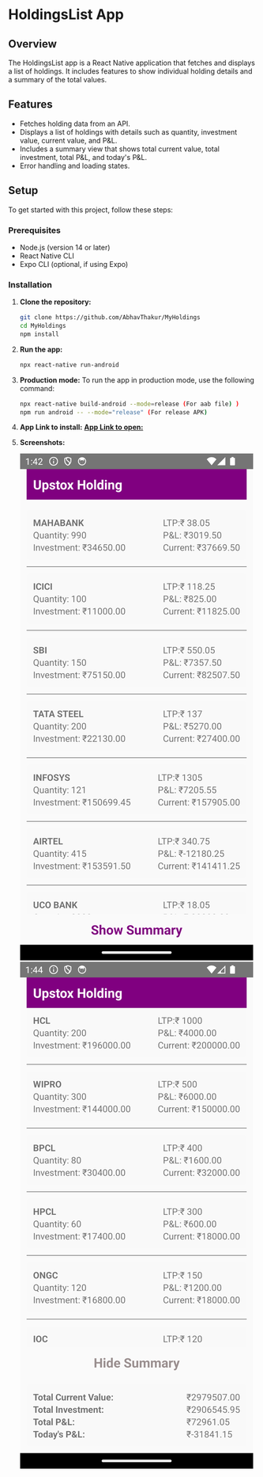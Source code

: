 # HoldingsList App

## Overview

The HoldingsList app is a React Native application that fetches and displays a list of holdings. It includes features to show individual holding details and a summary of the total values.

## Features

- Fetches holding data from an API.
- Displays a list of holdings with details such as quantity, investment value, current value, and P&L.
- Includes a summary view that shows total current value, total investment, total P&L, and today's P&L.
- Error handling and loading states.

## Setup

To get started with this project, follow these steps:

### Prerequisites

- Node.js (version 14 or later)
- React Native CLI
- Expo CLI (optional, if using Expo)

### Installation

1. **Clone the repository:**

   ```bash
   git clone https://github.com/AbhavThakur/MyHoldings
   cd MyHoldings
   npm install
   ```

2. **Run the app:**

   ```bash
   npx react-native run-android
   ```

3. **Production mode:** To run the app in production mode, use the following command:

   ```bash
   npx react-native build-android --mode=release (For aab file) )
   npm run android -- --mode="release" (For release APK)
   ```

4. **App Link to install:**
   [**App Link to open:**](https://drive.google.com/file/d/1XVQn1c7VDXaT7yuXLedPAe9QVCZnOhMj/view?usp=sharing)
5. **Screenshots:**

   ![HoldingsList App](src/assets/1.png)
   ![HoldingsList App](src/assets/2.png)
